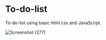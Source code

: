 # To-do-list
To-do-list using basic html css and JavaScript.

![Screenshot (277)](https://user-images.githubusercontent.com/63354746/125944050-2b5d45ed-be45-49f5-bdd0-ee86d30147b1.png)

